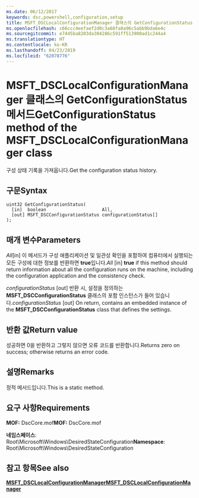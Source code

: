 ```yaml
---
ms.date: 06/12/2017
keywords: dsc,powershell,configuration,setup
title: MSFT_DSCLocalConfigurationManager 클래스의 GetConfigurationStatus 메서드
ms.openlocfilehash: c66ccc4eefaef2d0c3a68fa8a96c5abb9bda6e4c
ms.sourcegitcommit: e7445ba8203da304286c591ff513900ad1c244a4
ms.translationtype: HT
ms.contentlocale: ko-KR
ms.lasthandoff: 04/23/2019
ms.locfileid: "62078776"
---
```

# <a name="getconfigurationstatus-method-of-the-msftdsclocalconfigurationmanager-class"></a><span data-ttu-id="f2ade-103">MSFT_DSCLocalConfigurationManager 클래스의 GetConfigurationStatus 메서드</span><span class="sxs-lookup"><span data-stu-id="f2ade-103">GetConfigurationStatus method of the MSFT_DSCLocalConfigurationManager class</span></span>

<span data-ttu-id="f2ade-104">구성 상태 기록을 가져옵니다.</span><span class="sxs-lookup"><span data-stu-id="f2ade-104">Get the configuration status history.</span></span>

## <a name="syntax"></a><span data-ttu-id="f2ade-105">구문</span><span class="sxs-lookup"><span data-stu-id="f2ade-105">Syntax</span></span>

```mof
uint32 GetConfigurationStatus(
  [in]  boolean                     All,
  [out] MSFT_DSCConfigurationStatus configurationStatus[]
);
```

## <a name="parameters"></a><span data-ttu-id="f2ade-106">매개 변수</span><span class="sxs-lookup"><span data-stu-id="f2ade-106">Parameters</span></span>

<span data-ttu-id="f2ade-107">*All*\[in\] 이 메서드가 구성 애플리케이션 및 일관성 확인을 포함하여 컴퓨터에서 실행되는 모든 구성에 대한 정보를 반환하면 **true**입니다.</span><span class="sxs-lookup"><span data-stu-id="f2ade-107">*All* \[in\] **true** if this method should return information about all the configuration runs on the machine, including the configuration application and the consistency check.</span></span>

<span data-ttu-id="f2ade-108">*configurationStatus* \[out\] 반환 시, 설정을 정의하는 **MSFT_DSCConfigurationStatus** 클래스의 포함 인스턴스가 들어 있습니다.</span><span class="sxs-lookup"><span data-stu-id="f2ade-108">*configurationStatus* \[out\] On return, contains an embedded instance of the **MSFT_DSCConfigurationStatus** class that defines the settings.</span></span>

## <a name="return-value"></a><span data-ttu-id="f2ade-109">반환 값</span><span class="sxs-lookup"><span data-stu-id="f2ade-109">Return value</span></span>

<span data-ttu-id="f2ade-110">성공하면 0을 반환하고 그렇지 않으면 오류 코드를 반환합니다.</span><span class="sxs-lookup"><span data-stu-id="f2ade-110">Returns zero on success; otherwise returns an error code.</span></span>

## <a name="remarks"></a><span data-ttu-id="f2ade-111">설명</span><span class="sxs-lookup"><span data-stu-id="f2ade-111">Remarks</span></span>

<span data-ttu-id="f2ade-112">정적 메서드입니다.</span><span class="sxs-lookup"><span data-stu-id="f2ade-112">This is a static method.</span></span>

## <a name="requirements"></a><span data-ttu-id="f2ade-113">요구 사항</span><span class="sxs-lookup"><span data-stu-id="f2ade-113">Requirements</span></span>

<span data-ttu-id="f2ade-114">**MOF:** DscCore.mof</span><span class="sxs-lookup"><span data-stu-id="f2ade-114">**MOF:** DscCore.mof</span></span>

<span data-ttu-id="f2ade-115">**네임스페이스**: Root\Microsoft\Windows\DesiredStateConfiguration</span><span class="sxs-lookup"><span data-stu-id="f2ade-115">**Namespace**: Root\Microsoft\Windows\DesiredStateConfiguration</span></span>

## <a name="see-also"></a><span data-ttu-id="f2ade-116">참고 항목</span><span class="sxs-lookup"><span data-stu-id="f2ade-116">See also</span></span>

[<span data-ttu-id="f2ade-117">**MSFT_DSCLocalConfigurationManager**</span><span class="sxs-lookup"><span data-stu-id="f2ade-117">**MSFT_DSCLocalConfigurationManager**</span></span>](msft-dsclocalconfigurationmanager.md)